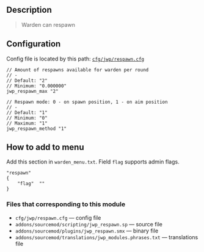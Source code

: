 ## Description
>Warden can respawn

## Configuration
Config file is located by this path:
[`cfg/jwp/respawn.cfg`](https://github.com/TiBarification/Jail-Warden-Pro/blob/master/cfg/jwp/respawn.cfg)
```
// Amount of respawns available for warden per round
// -
// Default: "2"
// Minimum: "0.000000"
jwp_respawn_max "2"

// Respawn mode: 0 - on spawn position, 1 - on aim position
// -
// Default: "1"
// Minimum: "0"
// Maximum: "1"
jwp_respawn_method "1"
```

## How to add to menu
Add this section in `warden_menu.txt`. Field `flag` supports admin flags.
```
"respawn"
{
	"flag"	""
}
```

### Files that corresponding to this module
- `cfg/jwp/respawn.cfg` — config file
- `addons/sourcemod/scripting/jwp_respawn.sp` — source file
- `addons/sourcemod/plugins/jwp_respawn.smx` — binary file
- `addons/sourcemod/translations/jwp_modules.phrases.txt` — translations file